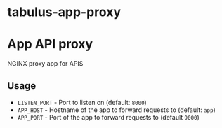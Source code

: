 # tabulus-app-proxy

# App API proxy

NGINX proxy app for APIS

## Usage

 * `LISTEN_PORT` - Port to listen on (default: `8000`)
 * `APP_HOST` - Hostname of the app to forward requests to (default: `app`)
 * `APP_PORT` - Port of the app to forward requests to  (default `9000`)
